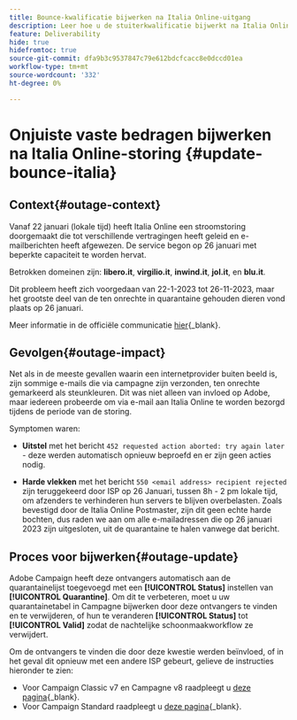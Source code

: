 ```yaml
---
title: Bounce-kwalificatie bijwerken na Italia Online-uitgang
description: Leer hoe u de stuiterkwalificatie bijwerkt na Italia Online-storing
feature: Deliverability
hide: true
hidefromtoc: true
source-git-commit: dfa9b3c9537847c79e612bdcfcacc8e0dccd01ea
workflow-type: tm+mt
source-wordcount: '332'
ht-degree: 0%

---
```


# Onjuiste vaste bedragen bijwerken na Italia Online-storing {#update-bounce-italia}

## Context{#outage-context}

Vanaf 22 januari (lokale tijd) heeft Italia Online een stroomstoring doorgemaakt die tot verschillende vertragingen heeft geleid en e-mailberichten heeft afgewezen. De service begon op 26 januari met beperkte capaciteit te worden hervat.

Betrokken domeinen zijn: **libero.it**, **virgilio.it**, **inwind.it**, **jol.it**, en **blu.it**.

Dit probleem heeft zich voorgedaan van 22-1-2023 tot 26-11-2023, maar het grootste deel van de ten onrechte in quarantaine gehouden dieren vond plaats op 26 januari.

Meer informatie in de officiële communicatie [hier](https://tecnologia.libero.it/avviato-il-ritorno-online-di-libero-mail-e-virgilio-mail-66832){_blank}.


## Gevolgen{#outage-impact}

Net als in de meeste gevallen waarin een internetprovider buiten beeld is, zijn sommige e-mails die via campagne zijn verzonden, ten onrechte gemarkeerd als steunkleuren. Dit was niet alleen van invloed op Adobe, maar iedereen probeerde om via e-mail aan Italia Online te worden bezorgd tijdens de periode van de storing.

Symptomen waren:

* **Uitstel** met het bericht `452 requested action aborted: try again later` - deze werden automatisch opnieuw beproefd en er zijn geen acties nodig.

* **Harde vlekken** met het bericht `550 <email address> recipient rejected` zijn teruggekeerd door ISP op 26 Januari, tussen 8h - 2 pm lokale tijd, om afzenders te verhinderen hun servers te blijven overbelasten. Zoals bevestigd door de Italia Online Postmaster, zijn dit geen echte harde bochten, dus raden we aan om alle e-mailadressen die op 26 januari 2023 zijn uitgesloten, uit de quarantaine te halen vanwege dat bericht.

## Proces voor bijwerken{#outage-update}

Adobe Campaign heeft deze ontvangers automatisch aan de quarantainelijst toegevoegd met een **[!UICONTROL Status]** instellen van **[!UICONTROL Quarantine]**. Om dit te verbeteren, moet u uw quarantainetabel in Campagne bijwerken door deze ontvangers te vinden en te verwijderen, of hun te veranderen **[!UICONTROL Status]** tot **[!UICONTROL Valid]** zodat de nachtelijke schoonmaakworkflow ze verwijdert.

Om de ontvangers te vinden die door deze kwestie werden beïnvloed, of in het geval dit opnieuw met een andere ISP gebeurt, gelieve de instructies hieronder te zien:

* Voor Campaign Classic v7 en Campagne v8 raadpleegt u [deze pagina](https://experienceleague.adobe.com/docs/campaign-classic/using/sending-messages/monitoring-deliveries/understanding-quarantine-management.html?lang=en#unquarantine-bulk){_blank}.
* Voor Campaign Standard raadpleegt u [deze pagina](https://experienceleague.corp.adobe.com/docs/campaign-standard/using/testing-and-sending/monitoring-messages/understanding-quarantine-management.html?lang=en#unquarantine-bulk){_blank}.



